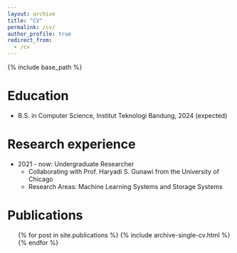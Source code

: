 ```yaml
---
layout: archive
title: "CV"
permalink: /cv/
author_profile: true
redirect_from:
  - /cv
---
```


{% include base_path %}

Education
======
* B.S. in Computer Science, Institut Teknologi Bandung, 2024 (expected)

Research experience
======
* 2021 - now: Undergraduate Researcher
  * Collaborating with Prof. Haryadi S. Gunawi from the University of Chicago
  * Research Areas: Machine Learning Systems and Storage Systems
  
<!-- Skills
======
* Skill 1
* Skill 2
  * Sub-skill 2.1
  * Sub-skill 2.2
  * Sub-skill 2.3
* Skill 3 -->

Publications
======
  <ul>{% for post in site.publications %}
    {% include archive-single-cv.html %}
  {% endfor %}</ul>
  
<!-- Talks
======
  <ul>{% for post in site.talks %}
    {% include archive-single-talk-cv.html %}
  {% endfor %}</ul>
  
Teaching
======
  <ul>{% for post in site.teaching %}
    {% include archive-single-cv.html %}
  {% endfor %}</ul>
  
Service and leadership
======
* Currently signed in to 43 different slack teams -->
